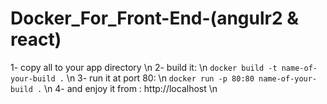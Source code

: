 # Docker_For_Front-End-(angulr2 & react)

1- copy all to your app directory \n
2- build it: \n
`docker build -t name-of-your-build .` \n
3- run it at port 80: \n
`docker run -p 80:80 name-of-your-build .` \n
4- and enjoy it from : http://localhost \n

